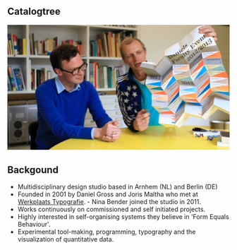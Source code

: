 ## Catalogtree ##

![illustrative images](./daniel-and-joris.jpg)

## Backgound ##

- Multidisciplinary design studio based in Arnhem (NL) and Berlin (DE)
- Founded in 2001 by Daniel Gross and Joris Maltha who met at [Werkplaats Typografie](https://www.werkplaatstypografie.org/). - Nina Bender joined the studio in 2011.
- Works continuously on commissioned and self initiated projects.
- Highly interested in self-organising systems they believe in 'Form Equals Behaviour'.
- Experimental tool-making, programming, typography and the visualization of quantitative data.
